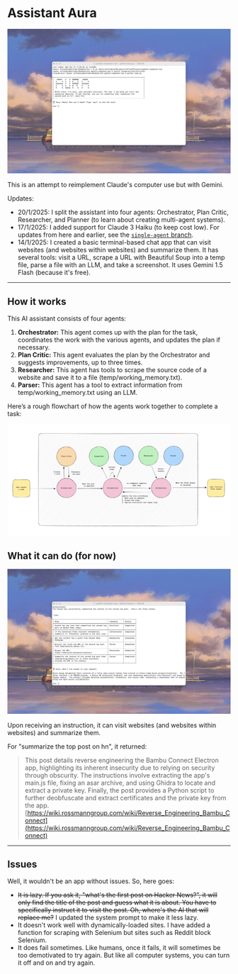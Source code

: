 # Assistant Aura

![Welcome to Aura](/img/onboarding.jpeg)

This is an attempt to reimplement Claude's computer use but with Gemini.

Updates:

- 20/1/2025: I split the assistant into four agents: Orchestrator, Plan Critic, Researcher, and Planner (to learn about creating multi-agent systems). 
- 17/1/2025: I added support for Claude 3 Haiku (to keep cost low). For updates from here and earlier, see the [`single-agent` branch](https://github.com/alfredlua/assistant-aura/tree/single-agent). 
- 14/1/2025: I created a basic terminal-based chat app that can visit websites (and websites within websites) and summarize them. It has several tools: visit a URL, scrape a URL with Beautiful Soup into a temp file, parse a file with an LLM, and take a screenshot. It uses Gemini 1.5 Flash (because it's free).

---

## How it works

This AI assistant consists of four agents:

1. **Orchestrator:** This agent comes up with the plan for the task, coordinates the work with the various agents, and updates the plan if necessary.
2. **Plan Critic:** This agent evaluates the plan by the Orchestrator and suggests improvements, up to three times.
3. **Researcher:** This agent has tools to scrape the source code of a website and save it to a file (temp/working_memory.txt).
4. **Parser:** This agent has a tool to extract information from temp/working_memory.txt using an LLM.

Here’s a rough flowchart of how the agents work together to complete a task:

![Multi-agent chart](/img/multi-agent-chart.jpeg)

## What it can do (for now)

![Test example](/img/example.jpeg)

Upon receiving an instruction, it can visit websites (and websites within websites) and summarize them. 

For "summarize the top post on hn", it returned:

>This post details reverse engineering the Bambu Connect Electron app, highlighting its inherent insecurity due to relying on security through obscurity. The instructions involve extracting the app's main.js file, fixing an asar archive, and using Ghidra to locate and extract a private key. Finally, the post provides a Python script to further deobfuscate and extract certificates and the private key from the app. [https://wiki.rossmanngroup.com/wiki/Reverse_Engineering_Bambu_Connect](https://wiki.rossmanngroup.com/wiki/Reverse_Engineering_Bambu_Connect)

---

## Issues

Well, it wouldn't be an app without issues. So, here goes:

- ~~It is lazy. If you ask it, "what's the first post on Hacker News?", it will only find the title of the post and guess what it is about. You have to specifically instruct it to visit the post. Oh, where's the AI that will replace me?~~ I updated the system prompt to make it less lazy.
- It doesn't work well with dynamically-loaded sites. I have added a function for scraping with Selenium but sites such as Reddit block Selenium.
- It does fail sometimes. Like humans, once it fails, it will sometimes be too demotivated to try again. But like all computer systems, you can turn it off and on and try again.
